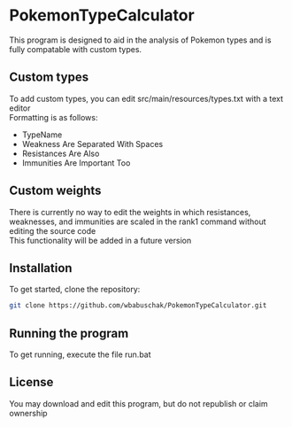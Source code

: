 # PokemonTypeCalculator
This program is designed to aid in the analysis of Pokemon types and is fully compatable with custom types.

## Custom types
To add custom types, you can edit src/main/resources/types.txt with a text editor  
Formatting is as follows:

- TypeName
- Weakness Are Separated With Spaces
- Resistances Are Also
- Immunities Are Important Too

## Custom weights
There is currently no way to edit the weights in which resistances, weaknesses, and immunities are scaled in the rank1 command without editing the source code  
This functionality will be added in a future version

## Installation
To get started, clone the repository:

```bash
git clone https://github.com/wbabuschak/PokemonTypeCalculator.git
```
## Running the program
To get running, execute the file run.bat

## License
You may download and edit this program, but do not republish or claim ownership
